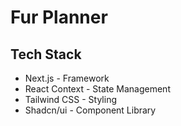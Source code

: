 # Fur Planner

## Tech Stack

- Next.js - Framework
- React Context - State Management
- Tailwind CSS - Styling
- Shadcn/ui - Component Library
